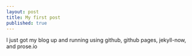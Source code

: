 ```yaml
---
layout: post
title: My first post
published: true
---
```

I just got my blog up and running using github, github pages, jekyll-now, and prose.io